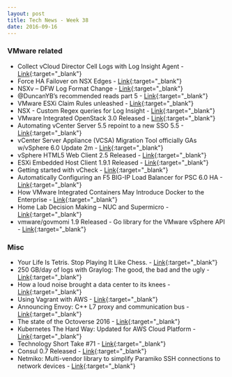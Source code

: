 ```yaml
---
layout: post
title: Tech News - Week 38
date: 2016-09-16
---
```


### VMware related

* Collect vCloud Director Cell Logs with Log Insight Agent - 
  [Link](https://fojta.wordpress.com/2016/09/16/collect-vcloud-director-cell-logs-with-log-insight-agent/){:target="_blank"}
* Force HA Failover on NSX Edges - 
  [Link](http://cloudmaniac.net/force-ha-failover-on-nsx-edges/){:target="_blank"}
* NSXv – DFW Log Format Change - 
  [Link](http://www.sneaku.com/2016/09/17/nsxv-dfw-log-format-change/){:target="_blank"}
* @DuncanYB’s recommended reads part 5 - 
  [Link](http://www.yellow-bricks.com/2016/09/18/duncanybs-recommended-reads-part-5/){:target="_blank"}
* VMware ESXi Claim Rules unleashed -
  [Link](http://virtualguido.blogspot.fr/2016/09/vmware-esxi-claim-rules-unleashed.html){:target="_blank"}
* NSX - Custom Regex queries for Log Insight - 
  [Link](http://networkinferno.net/custom-regex-queries-for-log-insight){:target="_blank"}
* VMware Integrated OpenStack 3.0 Released - 
  [Link](http://pubs.vmware.com/Release_Notes/en/integrated-openstack/30/vmware-integrated-openstack-3-release-notes.html){:target="_blank"}
* Automating vCenter Server 5.5 repoint to a new SSO 5.5 -
  [Link](https://haveyoutriedreinstalling.com/2016/09/12/automating-vcenter-server-5-5-repoint-to-a-new-sso-5-5/){:target="_blank"}
* vCenter Server Appliance (VCSA) Migration Tool officially GAs w/vSphere 6.0 Update 2m -
  [Link](http://www.virtuallyghetto.com/2016/09/vcenter-server-appliance-vcsa-migration-tool-officially-gas-wvsphere-6-0-update-2m.html){:target="_blank"}
* vSphere HTML5 Web Client 2.5 Released -
  [Link](https://labs.vmware.com/flings/vsphere-html5-web-client#changelog){:target="_blank"}
* ESXi Embedded Host Client 1.9.1 Released -
  [Link](https://labs.vmware.com/flings/esxi-embedded-host-client#changelog){:target="_blank"}
* Getting started with vCheck -
  [Link](https://rnelson0.com/2016/09/16/getting-started-with-vcheck/){:target="_blank"}
* Automatically Configuring an F5 BIG-IP Load Balancer for PSC 6.0 HA - 
  [Link](https://haveyoutriedreinstalling.com/2016/09/13/automatically-configuring-an-f5-big-ip-load-balancer-for-psc-6-0-ha/){:target="_blank"}
* How VMware Integrated Containers May Introduce Docker to the Enterprise - 
  [Link](http://thenewstack.io/vmware-integrated-containers-may-introduce-docker-enterprise/){:target="_blank"}
* Home Lab Decision Making – NUC and Supermicro -
  [Link](https://notesfrommwhite.net/2016/09/18/home-lab-decision-making-nuc-and-supermicro/){:target="_blank"}
* vmware/govmomi 1.9 Released - Go library for the VMware vSphere API  - 
  [Link](https://github.com/vmware/govmomi/releases/tag/v0.9.0){:target="_blank"}



### Misc

* Your Life Is Tetris. Stop Playing It Like Chess. -
  [Link](https://medium.com/the-mission/your-life-is-tetris-stop-playing-it-like-chess-4baac6b2750d){:target="_blank"}
* 250 GB/day of logs with Graylog: The good, the bad and the ugly - 
  [Link](https://thehftguy.wordpress.com/2016/09/12/250-gbday-of-logs-with-graylog-the-good-the-bad-and-the-ugly/){:target="_blank"}
* How a loud noise brought a data center to its knees - 
  [Link](http://www.zdnet.com/article/how-a-loud-noise-brought-a-data-center-to-its-knees/){:target="_blank"}
* Using Vagrant with AWS - 
  [Link](http://blog.scottlowe.org/2016/09/15/using-vagrant-with-aws/){:target="_blank"}
* Announcing Envoy: C++ L7 proxy and communication bus - 
  [Link](https://eng.lyft.com/announcing-envoy-c-l7-proxy-and-communication-bus-92520b6c8191){:target="_blank"}
* The state of the Octoverse 2016 -
  [Link](https://octoverse.github.com/){:target="_blank"}
* Kubernetes The Hard Way: Updated for AWS Cloud Platform -
  [Link](https://github.com/kelseyhightower/kubernetes-the-hard-way){:target="_blank"}
* Technology Short Take #71 - 
  [Link](http://blog.scottlowe.org/2016/09/09/technology-short-take-71/){:target="_blank"}
* Consul 0.7 Released  - 
  [Link](https://www.hashicorp.com/blog/consul-0-7.html){:target="_blank"} 
* Netmiko: Multi-vendor library to simplify Paramiko SSH connections to network devices - 
  [Link](https://github.com/ktbyers/netmiko#netmiko){:target="_blank"}


